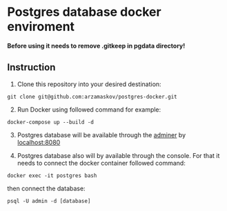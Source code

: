 # Postgres database docker enviroment

**Before using it needs to remove .gitkeep in pgdata directory!**

## Instruction

1. Clone this repository into your desired destination:

```
git clone git@github.com:arzamaskov/postgres-docker.git
```

2. Run Docker using followed command for example:

```
docker-compose up --build -d
```

3. Postgres database will be available through the [adminer](https://www.adminer.org/) by [localhost:8080](http://localhost:8080)

4. Postgres database also will by available through the console. For that it needs to connect the docker container followed command:

```
docker exec -it postgres bash
```

then conneсt the database:

```
psql -U admin -d [database]
```
